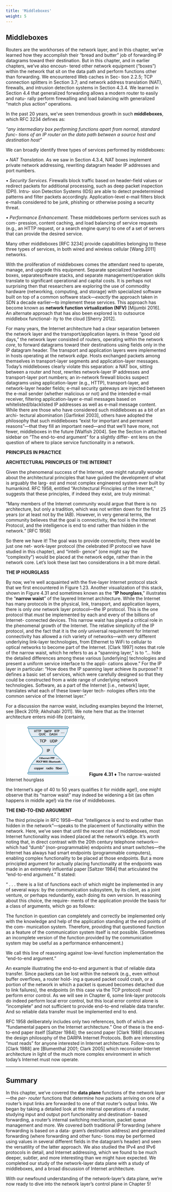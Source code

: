 ```yaml
---
title: 'Middleboxes'
weight: 5
---
```


## Middleboxes

Routers are the workhorses of the network layer, and in this chapter, we’ve learned how they accomplish their “bread and butter” job of forwarding IP datagrams toward their destination. But in this chapter, and in earlier chapters, we’ve also encoun- tered other network equipment (“boxes”) within the network that sit on the data path and perform functions other than forwarding. We encountered Web caches in Sec- tion 2.2.5; TCP connection splitters in Section 3.7; and network address translation (NAT), firewalls, and intrusion detection systems in Section 4.3.4. We learned in Section 4.4 that generalized forwarding allows a modern router to easily and natu- rally perform firewalling and load balancing with generalized “match plus action” operations.

In the past 20 years, we’ve seen tremendous growth in such **middleboxes**, which RFC 3234 defines as:

_“any intermediary box performing functions apart from normal, standard func- tions of an IP router on the data path between a source host and destination host”_

We can broadly identify three types of services performed by middleboxes:

• _NAT Translation._ As we saw in Section 4.3.4, NAT boxes implement private network addressing, rewriting datagram header IP addresses and port numbers.

• _Security Services._ Firewalls block traffic based on header-field values or redirect packets for additional processing, such as deep packet inspection (DPI). Intru- sion Detection Systems (IDS) are able to detect predetermined patterns and filter packets accordingly. Application-level e-mail filters block e-mails considered to be junk, phishing or otherwise posing a security threat.

• _Performance Enhancement._ These middleboxes perform services such as com- pression, content caching, and load balancing of service requests (e.g., an HTTP request, or a search engine query) to one of a set of servers that can provide the desired service.

Many other middleboxes \[RFC 3234\] provide capabilities belonging to these three types of services, in both wired and wireless cellular \[Wang 2011\] networks.

With the proliferation of middleboxes comes the attendant need to operate, manage, and upgrade this equipment. Separate specialized hardware boxes, separatesoftware stacks, and separate management/operation skills translate to significant operational and capital costs. It is perhaps not surprising then that researchers are exploring the use of commodity hardware (networking, computing, and storage) with specialized software built on top of a common software stack—_exactly_ the approach taken in SDN a decade earlier—to implement these services. This approach has become known as **network function virtualization (NFV)** \[Mijumbi 2016\]. An alternate approach that has also been explored is to outsource middlebox functional- ity to the cloud \[Sherry 2012\].

For many years, the Internet architecture had a clear separation between the network layer and the transport/application layers. In these “good old days,” the network layer consisted of routers, operating within the network _core_, to forward datagrams toward their destinations using fields only in the IP datagram header. The transport and application layers were implemented in hosts operating at the network _edge_. Hosts exchanged packets among themselves in transport-layer segments and application-layer messages. Today’s middleboxes clearly violate this separation: a NAT box, sitting between a router and host, rewrites network-layer IP addresses and transport-layer port numbers; an in-network firewall blocks suspect datagrams using application-layer (e.g., HTTP), transport-layer, and network-layer header fields; e-mail security gateways are injected between the e-mail sender (whether malicious or not) and the intended e-mail receiver, filtering application-layer e-mail messages based on whitelisted/blacklisted IP addresses as well as e-mail message content. While there are those who have considered such middleboxes as a bit of an archi- tectural abomination \[Garfinkel 2003\], others have adopted the philosophy that such middleboxes “exist for important and permanent reasons”—that they fill an important need—and that we’ll have more, not fewer, middleboxes in the future \[Walfish 2004\]. See the Section in attached sidebar on “The end-to-end argument” for a slightly differ- ent lens on the question of where to place service functionality in a network.

**PRINCIPLES IN PRACTICE**

**ARCHITECTURAL PRINCIPLES OF THE INTERNET**

Given the phenomenal success of the Internet, one might naturally wonder about the architectural principles that have guided the development of what is arguably the larg- est and most complex engineered system ever built by humankind. RFC 1958, entitled “Architectural Principles of the Internet,” suggests that these principles, if indeed they exist, are truly minimal:

“Many members of the Internet community would argue that there is no architecture, but only a tradition, which was not written down for the first 25 years (or at least not by the IAB). However, in very general terms, the community believes that the goal is connectivity, the tool is the Internet Protocol, and the intelligence is end to end rather than hidden in the network.” \[RFC 1958\]

So there we have it! The goal was to provide connectivity, there would be just one net- work-layer protocol (the celebrated IP protocol we have studied in this chapter), and “intelli- gence” (one might say the “complexity”) would be placed at the network edge, rather than in the network core. Let’s look these last two considerations in a bit more detail.

**THE IP HOURGLASS**

By now, we’re well acquainted with the five-layer Internet protocol stack that we first encountered in Figure 1.23. Another visualization of this stack, shown in Figure 4.31 and sometimes known as the “**IP hourglass**,” illustrates the “**narrow waist**” of the layered Internet architecture. While the Internet has many protocols in the physical, link, transport, and application layers, there is only _one_ network layer protocol—the IP protocol. This is the one protocol that _must_ be implemented by each and every of the billions of Internet- connected devices. This narrow waist has played a critical role in the phenomenal growth of the Internet. The relative simplicity of the IP protocol, and the fact that it is the _only_ universal requirement for Internet connectivity has allowed a rich variety of networks—with very different underlying link-layer technologies, from Ethernet to WiFi to cellular to optical networks to become part of the Internet. \[Clark 1997\] notes that role of the narrow waist, which he refers to as a “spanning layer,” is to “… hide the detailed differences among these various \[underlying\] technologies and present a uniform service interface to the appli- cations above.” For the IP layer in particular: “How does the IP spanning layer achieve its purpose? It defines a basic set of services, which were carefully designed so that they could be constructed from a wide range of underlying network technologies. Software, as a part of the Internet \[i.e., network\] layer, translates what each of these lower-layer tech- nologies offers into the common service of the Internet layer.”

For a discussion the narrow waist, including examples beyond the Internet, see \[Beck 2019; Akhshabi 2011\]. We note here that as the Internet architecture enters mid-life (certainly,

![Alt text](image-37.png)
**Figure 4.31** ♦ The narrow-waisted Internet hourglass

the Internet’s age of 40 to 50 years qualifies it for middle age!), one might observe that its “narrow waist” may indeed be widening a bit (as often happens in middle age!) via the rise of middleboxes.

**THE END-TO-END ARGUMENT**

The third principle in RFC 1958—that “intelligence is end to end rather than hidden in the network”—speaks to the placement of functionality within the network. Here, we’ve seen that until the recent rise of middleboxes, most Internet functionality was indeed placed at the network’s edge. It’s worth noting that, in direct contrast with the 20th century telephone network—which had “dumb” (non-programmable) endpoints and smart switches—the Internet has always had smart endpoints (programmable computers), enabling complex functionality to be placed at those endpoints. But a more principled argument for actually placing functionality at the endpoints was made in an extremely influential paper \[Saltzer 1984\] that articulated the “end-to-end argument.” It stated:

“ . . . there is a list of functions each of which might be implemented in any of several ways: by the communication subsystem, by its client, as a joint venture, or perhaps redundantly, each doing its own version. In reasoning about this choice, the require- ments of the application provide the basis for a class of arguments, which go as follows:

The function in question can completely and correctly be implemented only with the knowledge and help of the application standing at the end points of the com- munication system. Therefore, providing that questioned function as a feature of the communication system itself is not possible. (Sometimes an incomplete version of the function provided by the communication system may be useful as a performance enhancement.)

We call this line of reasoning against low-level function implementation the “end-to-end argument.”

An example illustrating the end-to-end argument is that of reliable data transfer. Since packets can be lost within the network (e.g., even without buffer overflows, a router hold- ing a queued packet could crash, or a portion of the network in which a packet is queued becomes detached due to link failures), the endpoints (in this case via the TCP protocol) _must_ perform error control. As we will see in Chapter 6, some link-layer protocols do indeed perform local error control, but this local error control alone is “incomplete” and not sufficient to provide end-to-end reliable data transfer. And so reliable data transfer must be implemented end to end.

RFC 1958 deliberately includes only two references, both of which are “fundamental papers on the Internet architecture.” One of these is the end-to-end paper itself \[Saltzer 1984\]; the second paper \[Clark 1988\] discusses the design philosophy of the DARPA Internet Protocols. Both are interesting “must reads” for anyone interested in Internet architecture. Follow-ons to \[Clark 1988\] are \[Blumenthal 2001; Clark 2005\] which reconsider Internet architecture in light of the much more complex environment in which today’s Internet must now operate.
******************************

## Summary

In this chapter, we’ve covered the **data plane** functions of the network layer—the _per- router_ functions that determine how packets arriving on one of a router’s input links are forwarded to one of that router’s output links. We began by taking a detailed look at the internal operations of a router, studying input and output port functionality and destination- based forwarding, a router’s internal switching mechanism, packet queue management and more. We covered both traditional IP forwarding (where forwarding is based on a data- gram’s destination address) and generalized forwarding (where forwarding and other func- tions may be performed using values in several different fields in the datagram’s header) and seen the versatility of the latter approach. We also studied the IPv4 and IPv6 protocols in detail, and Internet addressing, which we found to be much deeper, subtler, and more interesting than we might have expected. We completed our study of the network-layer data plane with a study of middleboxes, and a broad discussion of Internet architecture.

With our newfound understanding of the network-layer’s data plane, we’re now ready to dive into the network layer’s control plane in Chapter 5!
